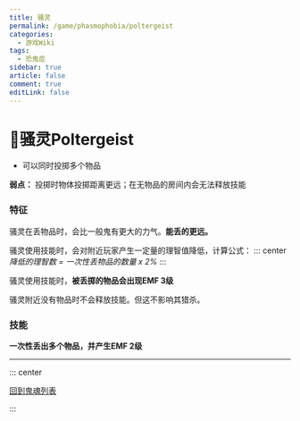 ```yaml
---
title: 骚灵
permalink: /game/phasmophobia/poltergeist
categories:
  - 游戏Wiki
tags:
  - 恐鬼症
sidebar: true
article: false
comment: true
editLink: false
---
```


# 👻骚灵Poltergeist
- 可以同时投掷多个物品

**弱点：** 投掷时物体投掷距离更远；在无物品的房间内会无法释放技能
### 特征

骚灵在丢物品时，会比一般鬼有更大的力气。**能丢的更远。**

骚灵使用技能时，会对附近玩家产生一定量的理智值降低，计算公式：
::: center
*降低的理智数 = 一次性丢物品的数量 x 2%*
:::

骚灵使用技能时，**被丢掷的物品会出现EMF 3级**

骚灵附近没有物品时不会释放技能。但这不影响其猎杀。


### 技能

**一次性丢出多个物品，并产生EMF 2级**


------

::: center

[<i class="fas fa-home"></i> 回到鬼魂列表](/game/phasmophobia/ghosttype/#鬼魂列表)

:::

